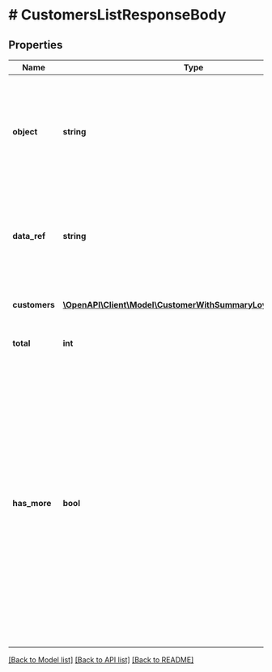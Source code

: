 # # CustomersListResponseBody

## Properties

Name | Type | Description | Notes
------------ | ------------- | ------------- | -------------
**object** | **string** | The type of the object represented by JSON. This object stores information about customers in a dictionary. | [optional] [default to 'list']
**data_ref** | **string** | Identifies the name of the attribute that contains the array of customer objects. | [optional] [default to 'customers']
**customers** | [**\OpenAPI\Client\Model\CustomerWithSummaryLoyaltyReferrals[]**](CustomerWithSummaryLoyaltyReferrals.md) | Contains array of customer objects. | [optional]
**total** | **int** | Total number of customers. | [optional]
**has_more** | **bool** | As query results are always limited (by the limit parameter), the &#x60;has_more&#x60; flag indicates if there are more records for given filter parameters. This lets you know if you can run another request (with a different end date filter) to get more records returned in the results. | [optional]

[[Back to Model list]](../../README.md#models) [[Back to API list]](../../README.md#endpoints) [[Back to README]](../../README.md)
